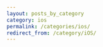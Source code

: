 ```yaml
---
layout: posts_by_category
category: ios
permalink: /categories/ios/
redirect_from: /category/iOS/
---
```

